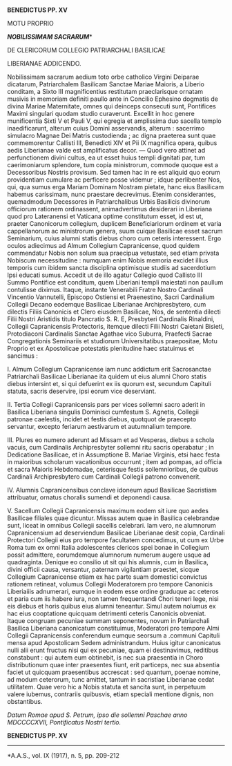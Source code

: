 **BENEDICTUS PP. XV**

MOTU PROPRIO

***NOBILISSIMAM SACRARUM****

DE CLERICORUM COLLEGIO PATRIARCHALI BASILICAE

LIBERIANAE ADDICENDO.

Nobilissimam sacrarum aedium toto orbe catholico Virgini Deiparae dicatarum, Patriarchalem Basilicam Sanctae Mariae Maioris, a Liberio conditam, a Sixto III magnificentius restitutam praeclarisque ornatam musivis in memoriam definiti paullo ante in Concilio Ephesino dogmatis de divina Mariae Maternitate, omnes qui deinceps consecuti sunt, Pontifices Maximi singulari quodam studio curaverunt. Excellit in hoc genere munificentia Sixti V et Pauli V, qui egregia et amplissima duo sacella templo inaedificarunt, alterum cuius Domini asservandis, alterum : sacerrimo simulacro Magnae Dei Matris custodienda ; ac digna praeterea sunt quae commemorentur Callisti III, Benedicti XIV et Pii IX magnifica opera, quibus aedis Liberianae valde est amplificatus decor. — Quod vero attinet ad perfunctionem divini cultus, ea ut esset huius templi dignitati par, tum caerimoniarum splendore, tum copia ministrorum, commode quoque est a Decessoribus Nostris provisum. Sed tamen hac in re est aliquid quo eorum providentiam cumulare ac perficere posse videmur ; idque perlibenter Nos, qui, qua sumus erga Mariam Dominam Nostram pietate, hanc eius Basilicam habemus carissimam, nunc praestare decrevimus. Etenim considerantes, quemadmodum Decessores in Patriarchalibus Urbis Basilicis divinorum officiorum rationem ordinassent, animadvertimus desiderari in Liberiana quod pro Lateranensi et Vaticana optime constitutum esset, id est ut, praeter Canonicorum collegium, duplicem Beneficiariorum ordinem et varia cappellanorum ac ministrorum genera, suum cuique Basilicae esset sacrum Seminarium, cuius alumni statis diebus choro cum ceteris interessent. Ergo oculos adiecimus ad Almum Collegium Capranicense, quod quidem commendatur Nobis non solum sua praecipua vetustate, sed etiam privata Nobiscum necessitudine : numquam enim Nobis memoria excidet illius temporis cum ibidem sancta disciplina optimisque studiis ad sacerdotium Ipsi educati sumus. Accedit ut de illo agatur Collegio quod Callisto III Summo Pontifice est conditum, quem Liberiani templi maiestati non paullum contulisse diximus. Itaque, instante Venerabili Fratre Nostro Cardinali Vincentio Vannutelli, Episcopo Ostiensi et Praenestino, Sacri Cardinalium Collegii Decano eodemque Basilicae Liberianae Archipresbytero, cum dilectis Filiis Canonicis et Clero eiusdem Basilicae, Nos, de sententia dilecti Filii Nostri Aristidis titulo Pancratio S. R. E, Presbyteri Cardinalis Rinaldini, Collegii Capranicensis Protectoris, itemque dilecti Filii Nostri Caietani Bisìeti, Protodiaconi Cardinalis Sanctae Agathae vico Suburra, Praefecti Sacrae Congregationis Seminariis et studiorum Universitatibus praepositae, Motu Proprio et ex Apostolicae potestatis plenitudine haec statuimus et sancimus :

I. Almum Collegium Capranicense iam nunc addictum erit Sacrosanctae Patriarchali Basilicae Liberianae ita quidem ut eius alumni Choro statis diebus intersint et, si qui defuerint ex iis quorum est, secundum Capituli statuta, sacris deservire, ipsi eorum vice deserviant.

II. Tertia Collegii Capranicensis pars per vices sollemni sacro aderit in Basilica Liberiana singulis Dominisci cumfestum S. Agnetis, Collegii patronae caelestis, incidet et festis diebus, quotquot de praecepto servantur, excepto feriarum aestivarum et autumnalium tempore.

III. Plures eo numero aderunt ad Missam et ad Vesperas, diebus a schola vacuis, cum Cardinalis Archipresbyter sollemni ritu sacris operabatur ; in Dedicatione Basilicae, et in Assumptione B. Mariae Virginis, etsi haec festa in maioribus scholarum vacationibus occurrunt ; item ad pompas, ad officia et sacra Maioris Hebdomadae, ceterisque festis sollemnioribus, de quibus Cardinali Archipresbytero cum Cardinali Collegii patrono convenerit.

IV. Alumnis Capranicensibus conclave idoneum apud Basilicae Sacristiam attribuatur, ornatus choralis sumendi et deponendi causa.

V. Sacellum Collegii Capranicensis maximum eodem sit iure quo aedes Basilicae filiales quae dicuntur. Missas autem quae in Basilica celebrandae sunt, liceat in omnibus Collegii sacellis celebrari. Iam vero, ne alumnorum Capranicensium ad deserviendum Basilicae Liberianae desit copia, Cardinali Protectori Collegii eius pro tempore facultatem concedimus, ut cum ex Urbe Roma tum ex omni Italia adolescentes clericos spei bonae in Collegium possit admittere, eorumdemque alumnorum numerum augere usque ad quadraginta. Denique eo consilio ut sit qui his alumnis, cum in Basilica, divini officii causa, versantur, paternam vigilantiam praestet, sicque Collegium Capranicense etiam ex hac parte suam domestici convictus rationem retineat, volumus Collegii Moderatorem pro tempore Canonicis Liberiaiiis adnumerari, eumque in eodem esse ordine graduque ac ceteros et paria cum iis habere iura, non tamen frequentandi Chori teneri lege, nisi eis diebus et horis quibus eius alumni teneantur. Simul autem nolumus ex hac eius cooptatione quicquam detrimenti ceteris Canonicis obveniat. Itaque congruam pecuniae summam seponentes, novum in Patriarchali Basilica Liberiana canonicatum constituimus, Moderatori pro tempore Almi Collegii Capranicensis conferendum eumque seorsum a .communi Capituli mensa apud Apostolicam Sedem administrandum. Huius igitur canonicatus nulli alii erunt fructus nisi qui ex pecuniae, quam ei destinavimus, reditibus constabunt : qui autem eum obtinebit, is nec sua praesentia in Choro distributionum quae inter praesentes fiunt, erit particeps, nec sua absentia faciet ut quicquam praesentibus accrescat : sed quantum, poenae nomine, ad modum ceterorum, tunc amittet, tantum in sacristiae Liberianae cedat utilitatem. Quae vero hic a Nobis statuta et sancita sunt, in perpetuum valere iubemus, contrariis quibusvis, etiam speciali mentione dignis, non obstantibus.

*Datum Romae apud S. Petrum, ipso die sollemni Paschae anno MDCCCCXVII, Pontificatus Nostri tertio.*

**BENEDICTUS PP. XV**

* * *

*A.A.S., vol. IX (1917), n. 5, pp. 209-212
